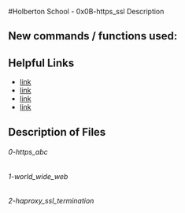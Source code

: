 #Holberton School - 0x0B-https_ssl
Description

## New commands / functions used:

## Helpful Links
* [link](https://www.instantssl.com/ssl-certificate-products/https.html)
* [link](https://www.digitalocean.com/community/tutorials/how-to-secure-haproxy-with-let-s-encrypt-on-ubuntu-14-04)
* [link](https://en.wikipedia.org/wiki/TLS_termination_proxy)
* [link](http://tldp.org/LDP/abs/html/complexfunct.html)

## Description of Files
<h6>0-https_abc</h6>

<h6>1-world_wide_web</h6>

<h6>2-haproxy_ssl_termination</h6>


